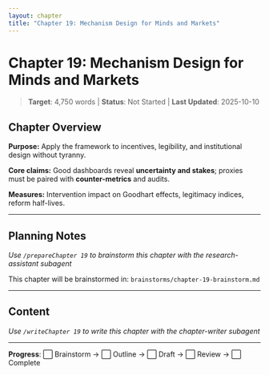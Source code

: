 ```yaml
---
layout: chapter
title: "Chapter 19: Mechanism Design for Minds and Markets"
---
```


# Chapter 19: Mechanism Design for Minds and Markets

> **Target**: 4,750 words | **Status**: Not Started | **Last Updated**: 2025-10-10

## Chapter Overview

**Purpose:** Apply the framework to incentives, legibility, and institutional design without tyranny.

**Core claims:** Good dashboards reveal **uncertainty and stakes**; proxies must be paired with **counter-metrics** and audits.

**Measures:** Intervention impact on Goodhart effects, legitimacy indices, reform half-lives.

---

## Planning Notes

*Use `/prepareChapter 19` to brainstorm this chapter with the research-assistant subagent*

This chapter will be brainstormed in: `brainstorms/chapter-19-brainstorm.md`

---

## Content

*Use `/writeChapter 19` to write this chapter with the chapter-writer subagent*

---

**Progress**: ⬜ Brainstorm → ⬜ Outline → ⬜ Draft → ⬜ Review → ⬜ Complete

<script src="https://hypothes.is/embed.js" async></script>
